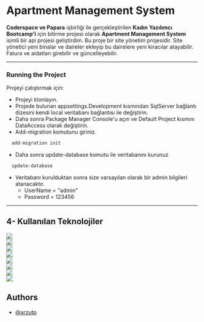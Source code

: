 # Apartment Management System
**Coderspace ve Papara** işbirliği ile gerçekleştirilen **Kadın Yazılımcı Bootcamp'i** için bitirme projesi olarak **Apartment Management System** isimli bir api projesi geliştirdim. 
Bu proje bir site yönetim projesidir. Site yönetici yeni binalar ve daireler ekleyip bu dairelere yeni kiracılar atayabilir. Fatura ve aidatları girebilir ve güncelleyebilir. 

<hr>

### Running the Project
Projeyi çalıştırmak için: 
- Projeyi klonlayın.
- Projede bulunan appsettings.Development kısmından SqlServer bağlantı dizesini kendi local veritabanı bağlantısı ile değiştirin.
- Daha sonra Package Manager Console'u açın ve Default Project kısmını DataAccess olarak değiştirin.
- Add-migration komutunu giriniz.
```bash
  add-migration init
```
- Daha sonra update-database komutu ile veritabanını kurunuz
```bash
  update-database
```
- Veritabanı kurulduktan sonra size varsayılan olarak bir admin bilgileri atanacaktır.
    - UserName = "admin"
    - Password = 123456

<hr>

## 4- Kullanılan Teknolojiler 
<img src="https://img.shields.io/badge/-C%23-lemon"></img><br/>
<img src="https://img.shields.io/badge/-ASP.NET%20CORE%20-purple"></img><br/>
<img src="https://img.shields.io/badge/-Entity%20Framework-red"></img><br/>
<img src="https://img.shields.io/badge/-AutoMapper-purple"></img><br/>
<img src="https://img.shields.io/badge/-Identity-orange"></img><br/>
<img src="https://img.shields.io/badge/-Sql%20Server-yellow"></img><br/>
<img src="https://img.shields.io/badge/-UnitOfWork-darkblue"></img><br/>
<img src="https://img.shields.io/badge/-json-blue"></img><br/>




## Authors

- [@arzutp](https://github.com/arzutp)
